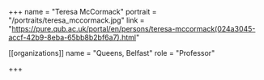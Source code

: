 +++
name = "Teresa McCormack"
portrait = "/portraits/teresa_mccormack.jpg"
link = "https://pure.qub.ac.uk/portal/en/persons/teresa-mccormack(024a3045-accf-42b9-8eba-65bb8b2bf6a7).html"

[[organizations]]
    name = "Queens, Belfast"
    role = "Professor"

+++
